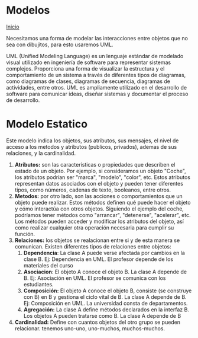 # Modelos
[Inicio](../README.md)

Necesitamos una forma de modelar las interacciones entre objetos que no sea con dibujitos, para esto usaremos UML.

UML (Unified Modeling Language) es un lenguaje estándar de modelado visual utilizado en ingeniería de software para representar sistemas complejos. Proporciona una forma de visualizar la estructura y el comportamiento de un sistema a través de diferentes tipos de diagramas, como diagramas de clases, diagramas de secuencia, diagramas de actividades, entre otros. UML es ampliamente utilizado en el desarrollo de software para comunicar ideas, diseñar sistemas y documentar el proceso de desarrollo.
# Modelo Estatico 
Este modelo indica los objetos, sus atributos, sus mensajes, el nivel de acceso a los metodos y atributos (publicos, privados), ademas de sus relaciones, y la cardinalidad.

1. **Atributos:** son las características o propiedades que describen el estado de un objeto. Por ejemplo, si consideramos un objeto "Coche", los atributos podrían ser "marca", "modelo", "color", etc. Estos atributos representan datos asociados con el objeto y pueden tener diferentes tipos, como números, cadenas de texto, booleanos, entre otros.
2. **Metodos:** por otro lado, son las acciones o comportamientos que un objeto puede realizar. Estos métodos definen qué puede hacer el objeto y cómo interactúa con otros objetos. Siguiendo el ejemplo del coche, podríamos tener métodos como "arrancar", "detenerse", "acelerar", etc. Los métodos pueden acceder y modificar los atributos del objeto, así como realizar cualquier otra operación necesaria para cumplir su función.
3. **Relaciones:** los objetos se realacionan entre si y de esta manera se comunican. Existen diferentes tipos de relaciones entre objetos:
   1. **Dependencia**: La clase A puede verse afectada por cambios en la clase B. Ej: Dependencia en UML. El profesor depende de los materiales del curso
   2. **Asociacion**: El objeto A conoce el objeto B. La clase A depende de B. Ej: Asociación en UML. El profesor se comunica con los estudiantes.
   3. **Composición:** El objeto A conoce el objeto B, consiste (se construye con B) en B y gestiona el ciclo vital de B. La clase A depende de B. Ej: Composición en UML. La universidad consta de departamentos.
   4. **Agregación:** La clase A define métodos declarados en la interfaz B. Los objetos A pueden tratarse como B. La clase A depende de B
4. **Cardinalidad:** Define con cuantos objetos del otro grupo se pueden relacionar. tenemos uno-uno, uno-muchos, muchos-muchos.
